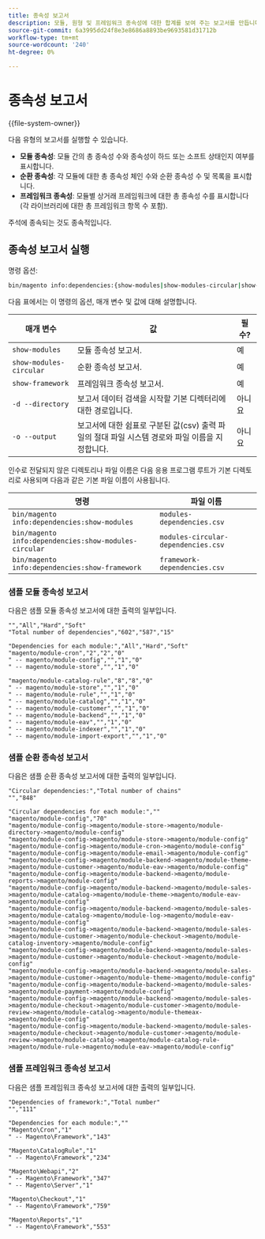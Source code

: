 ```yaml
---
title: 종속성 보고서
description: 모듈, 원형 및 프레임워크 종속성에 대한 합계를 보여 주는 보고서를 만듭니다.
source-git-commit: 6a3995dd24f8e3e8686a8893be9693581d31712b
workflow-type: tm+mt
source-wordcount: '240'
ht-degree: 0%

---
```



# 종속성 보고서

{{file-system-owner}}

다음 유형의 보고서를 실행할 수 있습니다.

- **모듈 종속성**: 모듈 간의 총 종속성 수와 종속성이 하드 또는 소프트 상태인지 여부를 표시합니다.
- **순환 종속성**: 각 모듈에 대한 총 종속성 체인 수와 순환 종속성 수 및 목록을 표시합니다.
- **프레임워크 종속성**: 모듈별 상거래 프레임워크에 대한 총 종속성 수를 표시합니다(각 라이브러리에 대한 총 프레임워크 항목 수 포함).

주석에 종속되는 것도 종속적입니다.

## 종속성 보고서 실행

명령 옵션:

```bash
bin/magento info:dependencies:{show-modules|show-modules-circular|show-framework} [-d|--directory="<path>"] [-o|--output="<path and filename"]
```

다음 표에서는 이 명령의 옵션, 매개 변수 및 값에 대해 설명합니다.

| 매개 변수 | 값 | 필수? |
| ----------------------- | -------------------------------------------------------------------------------------------------------------------- | --------- |
| `show-modules` | 모듈 종속성 보고서. | 예 |
| `show-modules-circular` | 순환 종속성 보고서. | 예 |
| `show-framework` | 프레임워크 종속성 보고서. | 예 |
| `-d --directory` | 보고서 데이터 검색을 시작할 기본 디렉터리에 대한 경로입니다. | 아니요 |
| `-o --output` | 보고서에 대한 쉼표로 구분된 값(csv) 출력 파일의 절대 파일 시스템 경로와 파일 이름을 지정합니다. | 아니요 |

인수로 전달되지 않은 디렉토리나 파일 이름은 다음 응용 프로그램 루트가 기본 디렉토리로 사용되며 다음과 같은 기본 파일 이름이 사용됩니다.

| 명령 | 파일 이름 |
| ----------------------------------------------------- | ----------------------------------- |
| `bin/magento info:dependencies:show-modules` | `modules-dependencies.csv` |
| `bin/magento info:dependencies:show-modules-circular` | `modules-circular-dependencies.csv` |
| `bin/magento info:dependencies:show-framework` | `framework-dependencies.csv` |

### 샘플 모듈 종속성 보고서

다음은 샘플 모듈 종속성 보고서에 대한 출력의 일부입니다.

```terminal
"","All","Hard","Soft"
"Total number of dependencies","602","587","15"

"Dependencies for each module:","All","Hard","Soft"
"magento/module-cron","2","2","0"
" -- magento/module-config","","1","0"
" -- magento/module-store","","1","0"

"magento/module-catalog-rule","8","8","0"
" -- magento/module-store","","1","0"
" -- magento/module-rule","","1","0"
" -- magento/module-catalog","","1","0"
" -- magento/module-customer","","1","0"
" -- magento/module-backend","","1","0"
" -- magento/module-eav","","1","0"
" -- magento/module-indexer","","1","0"
" -- magento/module-import-export","","1","0"
```

### 샘플 순환 종속성 보고서

다음은 샘플 순환 종속성 보고서에 대한 출력의 일부입니다.

```terminal
"Circular dependencies:","Total number of chains"
"","848"

"Circular dependencies for each module:",""
"magento/module-config","70"
"magento/module-config->magento/module-store->magento/module-directory->magento/module-config"
"magento/module-config->magento/module-store->magento/module-config"
"magento/module-config->magento/module-cron->magento/module-config"
"magento/module-config->magento/module-email->magento/module-config"
"magento/module-config->magento/module-backend->magento/module-theme->magento/module-customer->magento/module-eav->magento/module-config"
"magento/module-config->magento/module-backend->magento/module-reports->magento/module-config"
"magento/module-config->magento/module-backend->magento/module-sales->magento/module-catalog->magento/module-theme->magento/module-eav->magento/module-config"
"magento/module-config->magento/module-backend->magento/module-sales->magento/module-catalog->magento/module-log->magento/module-eav->magento/module-config"
"magento/module-config->magento/module-backend->magento/module-sales->magento/module-customer->magento/module-checkout->magento/module-catalog-inventory->magento/module-config"
"magento/module-config->magento/module-backend->magento/module-sales->magento/module-customer->magento/module-checkout->magento/module-config"
"magento/module-config->magento/module-backend->magento/module-sales->magento/module-customer->magento/module-theme->magento/module-config"
"magento/module-config->magento/module-backend->magento/module-sales->magento/module-payment->magento/module-config"
"magento/module-config->magento/module-backend->magento/module-sales->magento/module-checkout->magento/module-customer->magento/module-review->magento/module-catalog->magento/module-themeax->magento/module-config"
"magento/module-config->magento/module-backend->magento/module-sales->magento/module-checkout->magento/module-customer->magento/module-review->magento/module-catalog->magento/module-catalog-rule->magento/module-rule->magento/module-eav->magento/module-config"
```

### 샘플 프레임워크 종속성 보고서

다음은 샘플 프레임워크 종속성 보고서에 대한 출력의 일부입니다.

```terminal
"Dependencies of framework:","Total number"
"","111"

"Dependencies for each module:",""
"Magento\Cron","1"
" -- Magento\Framework","143"

"Magento\CatalogRule","1"
" -- Magento\Framework","234"

"Magento\Webapi","2"
" -- Magento\Framework","347"
" -- Magento\Server","1"

"Magento\Checkout","1"
" -- Magento\Framework","759"

"Magento\Reports","1"
" -- Magento\Framework","553"
```
